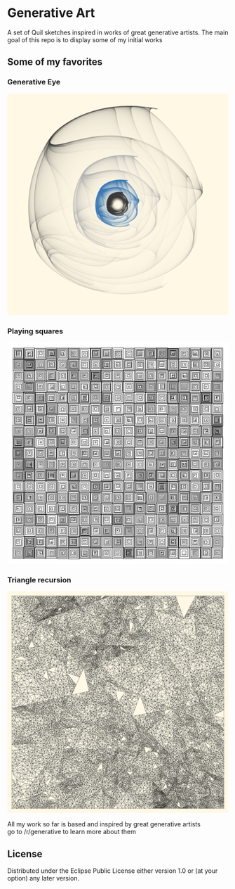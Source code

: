 # Generative Art

A set of Quil sketches inspired in works of great generative artists. The main goal of this repo is to display some of my initial works

## Some of my favorites

### Generative Eye
![eye](https://raw.githubusercontent.com/avillega/generative-art/master/results/variations-1538870916255.png)

### Playing squares
![squares](https://raw.githubusercontent.com/avillega/generative-art/master/results/playing-squares.png)

### Triangle recursion
![triangles](https://raw.githubusercontent.com/avillega/generative-art/master/results/aesthetically-pleasing-recursion.png)

All my work so far is based and inspired by great generative artists   
go to /r/generative to learn more about them

## License

Distributed under the Eclipse Public License either version 1.0 or (at
your option) any later version.
